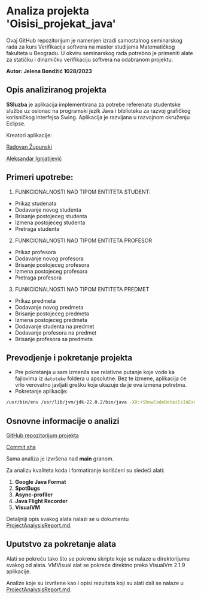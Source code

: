 # Analiza projekta 'Oisisi_projekat_java'

Ovaj GitHub repozitorijum je namenjen izradi samostalnog seminarskog rada za kurs Verifikacija softvera na master studijama Matematičkog fakulteta u Beogradu. U okviru seminarskog rada potrebno je primeniti alate za statičku i dinamičku verifikaciju softvera na odabranom projektu.

**Autor: Jelena Bondžić 1028/2023**

## Opis analiziranog projekta
**SSluzba** je aplikacija implementirana za potrebe referenata studentske službe uz oslonac na programski jezik Java i biblioteku za razvoj grafičkog korisničkog interfejsa Swing. Aplikacija je razvijana u razvojnom okruženju Eclipse.

Kreatori aplikacije:

[Radovan Župunski](https://www.facebook.com/radovan.zupunski)

[Aleksandar Ignjatijević](https://www.facebook.com/aleksandar.ignjatijevic19)

## Primeri upotrebe:

1. FUNKCIONALNOSTI NAD TIPOM ENTITETA STUDENT:
- Prikaz studenata
- Dodavanje novog studenta
- Brisanje postojeceg studenta
- Izmena postojeceg studenta
- Pretraga studenta

2. FUNKCIONALNOSTI NAD TIPOM ENTITETA PROFESOR
- Prikaz profesora
- Dodavanje novog profesora
- Brisanje postojeceg profesora
- Izmena postojeceg profesora
- Pretraga profesora

3. FUNKCIONALNOSTI NAD TIPOM ENTITETA PREDMET
- Prikaz predmeta
- Dodavanje novog predmeta
- Brisanje postojeceg predmeta
- Izmena postojeceg predmeta
- Dodavanje studenta na predmet
- Dodavanje profesora na predmet
- Brisanje profesora sa predmeta

## Prevodjenje i pokretanje projekta

- Pre pokretanja u sam izmenila sve relativne putanje koje vode ka fajlovima iz `datoteke` foldera u apsolutne. Bez te izmene, aplikacija će vrlo verovatno javljati grešku koja ukazuje da je ova izmena potrebna.
- Pokretanje aplikacije:

```bash
/usr/bin/env /usr/lib/jvm/jdk-22.0.2/bin/java -XX:+ShowCodeDetailsInExceptionMessages -cp /home/.../oisisi_projekat_java-master/oisisi_projekat_java-master/SSluzba/bin studsluzba.MainApp
```
## Osnovne informacije o analizi
[GitHub repozitorijum projekta](https://github.com/OakenKnight/oisisi_projekat_java)

[Commit sha](04e853c54030ad9e5a7e828fb9cdda6edba27f8d)

Sama analiza je izvršena nad **main** granom.

Za analizu kvaliteta koda i formatiranje korišćeni su sledeći alati:

1. **Google Java Format**
2. **SpotBugs**
3. **Async-profiler**
4. **Java Flight Recorder**
5. **VisualVM**

Detaljniji opis svakog alata nalazi se u dokumentu [ProjectAnalysisReport.md](ProjectAnalysisReport.md).


## Uputstvo za pokretanje alata
Alati se pokreću tako što se pokrenu skripte koje se nalaze u direktorijumu svakog od alata. VMVisual alat se pokreće direktno preko VisualVm 2.1.9 aplikacije.

Analize koje su izvršene kao i opisi rezultata koji su alati dali se nalaze u  [ProjectAnalysisReport.md](ProjectAnalysisReport.md).